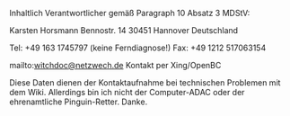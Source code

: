 Inhaltlich Verantwortlicher gemäß Paragraph 10 Absatz 3 MDStV:

Karsten Horsmann
Bennostr. 14
30451 Hannover
Deutschland

Tel: +49 163 1745797 (keine Ferndiagnose!)
Fax: +49 1212 517063154

mailto:witchdoc@netzwech.de
Kontakt per Xing/OpenBC

Diese Daten dienen der Kontaktaufnahme bei technischen Problemen mit dem Wiki. Allerdings bin ich nicht der Computer-ADAC oder der ehrenamtliche Pinguin-Retter. Danke. 
